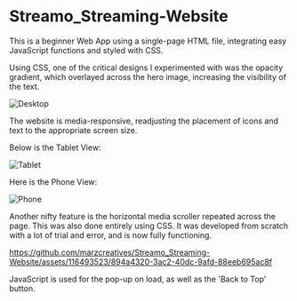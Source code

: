 # Streamo_Streaming-Website
This is a beginner Web App using a single-page HTML file, integrating easy JavaScript functions and styled with CSS.

Using CSS, one of the critical designs I experimented with was the opacity gradient, which overlayed across the hero image, increasing the visibility of the text. 

![Desktop](https://github.com/marzcreatives/Streamo_Streaming-Website/assets/116493523/f1211ec2-3f55-4e0f-9681-50f6dec18303)

The website is media-responsive, readjusting the placement of icons and text to the appropriate screen size.

Below is the Tablet View:

![Tablet](https://github.com/marzcreatives/Streamo_Streaming-Website/assets/116493523/63ab7c01-9506-4794-a34e-2663bea16ebb)

Here is the Phone View:

![Phone](https://github.com/marzcreatives/Streamo_Streaming-Website/assets/116493523/1062b59e-84bf-4029-ab31-1ad16dae9ae4)

Another nifty feature is the horizontal media scroller repeated across the page. This was also done entirely using CSS. It was developed from scratch with a lot of trial and error, and is now fully functioning.

https://github.com/marzcreatives/Streamo_Streaming-Website/assets/116493523/894a4320-3ac2-40dc-9afd-88eeb695ac8f

JavaScript is used for the pop-up on load, as well as the 'Back to Top' button.
